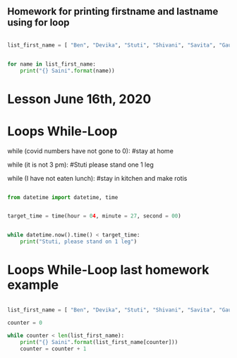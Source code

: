 
## Homework for printing firstname and lastname using for loop

```py

list_first_name = [ "Ben", "Devika", "Stuti", "Shivani", "Savita", "Gauri" ]


for name in list_first_name:
    print("{} Saini".format(name))

```


# Lesson June 16th, 2020
# Loops While-Loop

while (covid numbers have not gone to 0):
    #stay at home

while (it is not 3 pm):
    #Stuti please stand one 1 leg

while (I  have not eaten lunch):
    #stay in kitchen and make rotis

```py

from datetime import datetime, time


target_time = time(hour = 04, minute = 27, second = 00)


while datetime.now().time() < target_time:
    print("Stuti, please stand on 1 leg")

```

# Loops While-Loop last homework example

```py

list_first_name = [ "Ben", "Devika", "Stuti", "Shivani", "Savita", "Gauri" ]

counter = 0

while counter < len(list_first_name):
    print("{} Saini".format(list_first_name[counter]))
    counter = counter + 1
```
